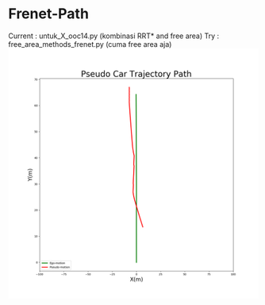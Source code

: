 # Frenet-Path
Current : untuk_X_ooc14.py (kombinasi RRT* and free area)
Try : free_area_methods_frenet.py (cuma free area aja)
![Screenshot](pseudo_trajectory.png)
